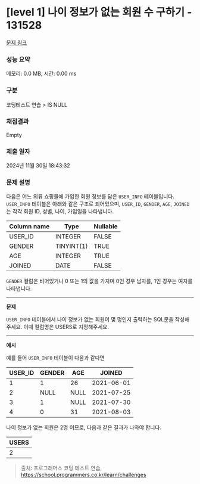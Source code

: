 # \[level 1] 나이 정보가 없는 회원 수 구하기 - 131528

[문제 링크](https://school.programmers.co.kr/learn/courses/30/lessons/131528)

### 성능 요약

메모리: 0.0 MB, 시간: 0.00 ms

### 구분

코딩테스트 연습 > IS NULL

### 채점결과

Empty

### 제출 일자

2024년 11월 30일 18:43:32

### 문제 설명

다음은 어느 의류 쇼핑몰에 가입한 회원 정보를 담은 `USER_INFO` 테이블입니다. `USER_INFO` 테이블은 아래와 같은 구조로 되어있으며, `USER_ID`, `GENDER`, `AGE`, `JOINED`는 각각 회원 ID, 성별, 나이, 가입일을 나타냅니다.

| Column name | Type       | Nullable |
| ----------- | ---------- | -------- |
| USER\_ID    | INTEGER    | FALSE    |
| GENDER      | TINYINT(1) | TRUE     |
| AGE         | INTEGER    | TRUE     |
| JOINED      | DATE       | FALSE    |

`GENDER` 컬럼은 비어있거나 0 또는 1의 값을 가지며 0인 경우 남자를, 1인 경우는 여자를 나타냅니다.

***

**문제**

`USER_INFO` 테이블에서 나이 정보가 없는 회원이 몇 명인지 출력하는 SQL문을 작성해주세요. 이때 컬럼명은 USERS로 지정해주세요.

***

**예시**

예를 들어 `USER_INFO` 테이블이 다음과 같다면

| USER\_ID | GENDER | AGE  | JOINED     |
| -------- | ------ | ---- | ---------- |
| 1        | 1      | 26   | 2021-06-01 |
| 2        | NULL   | NULL | 2021-07-25 |
| 3        | 1      | NULL | 2021-07-30 |
| 4        | 0      | 31   | 2021-08-03 |

나이 정보가 없는 회원은 2명 이므로, 다음과 같은 결과가 나와야 합니다.

| USERS |
| ----- |
| 2     |

> 출처: 프로그래머스 코딩 테스트 연습, https://school.programmers.co.kr/learn/challenges
